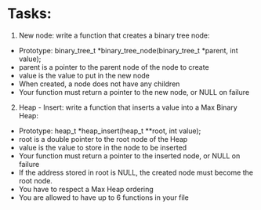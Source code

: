 # Tasks:

1. New node: write a function that creates a binary tree node:

- Prototype: binary_tree_t *binary_tree_node(binary_tree_t *parent, int value);
- parent is a pointer to the parent node of the node to create
- value is the value to put in the new node
- When created, a node does not have any children
- Your function must return a pointer to the new node, or NULL on failure

2. Heap - Insert: write a function that inserts a value into a Max Binary Heap:

- Prototype: heap_t *heap_insert(heap_t **root, int value);
- root is a double pointer to the root node of the Heap
- value is the value to store in the node to be inserted
- Your function must return a pointer to the inserted node, or NULL on failure
- If the address stored in root is NULL, the created node must become the root node.
- You have to respect a Max Heap ordering
- You are allowed to have up to 6 functions in your file

